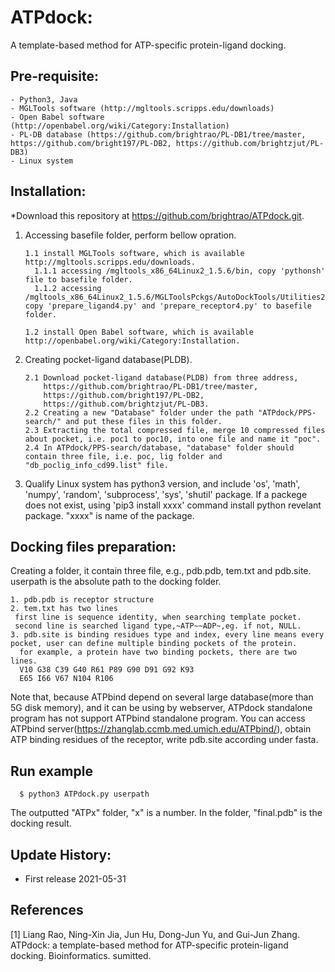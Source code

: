 # ATPdock: 
A template-based method for ATP-specific protein-ligand docking.

## Pre-requisite:
    - Python3, Java
    - MGLTools software (http://mgltools.scripps.edu/downloads)
    - Open Babel software (http://openbabel.org/wiki/Category:Installation)
    - PL-DB database (https://github.com/brightrao/PL-DB1/tree/master, https://github.com/bright197/PL-DB2, https://github.com/brightzjut/PL-DB3)
    - Linux system

## Installation:

*Download this repository at https://github.com/brightrao/ATPdock.git.

 1. Accessing basefile folder, perform bellow opration.

        1.1 install MGLTools software, which is available http://mgltools.scripps.edu/downloads. 
          1.1.1 accessing /mgltools_x86_64Linux2_1.5.6/bin, copy 'pythonsh' file to basefile folder.
          1.1.2 accessing /mgltools_x86_64Linux2_1.5.6/MGLToolsPckgs/AutoDockTools/Utilities24, copy 'prepare_ligand4.py' and 'prepare_receptor4.py' to basefile folder.

        1.2 install Open Babel software, which is available http://openbabel.org/wiki/Category:Installation.
    
 2. Creating pocket-ligand database(PLDB).

        2.1 Download pocket-ligand database(PLDB) from three address,
            https://github.com/brightrao/PL-DB1/tree/master, 
            https://github.com/bright197/PL-DB2, 
            https://github.com/brightzjut/PL-DB3. 		
        2.2 Creating a new "Database" folder under the path "ATPdock/PPS-search/" and put these files in this folder.
        2.3 Extracting the total compressed file, merge 10 compressed files about pocket, i.e. poc1 to poc10, into one file and name it "poc".
        2.4 In ATPdock/PPS-search/database, "database" folder should contain three file, i.e. poc, lig folder and "db_poclig_info_cd99.list" file.
    
 3. Qualify Linux system has python3 version, and include 'os', 'math', 'numpy', 'random', 'subprocess', 'sys', 'shutil' package. If a packege does not exist, using 'pip3 install xxxx' command install python revelant package. "xxxx" is name of the package.
  
## Docking files preparation:

Creating a folder, it contain three file, e.g., pdb.pdb, tem.txt and pdb.site. userpath is the absolute path to the docking folder.

    1. pdb.pdb is receptor structure
    2. tem.txt has two lines
     first line is sequence identity, when searching template pocket.   
     second line is searched ligand type,~ATP~~ADP~,eg. if not, NULL.
    3. pdb.site is binding residues type and index, every line means every pocket, user can define multiple binding pockets of the protein.
      for example, a protein have two binding pockets, there are two lines.
      V10 G38 C39 G40 R61 P89 G90 D91 G92 K93
      E65 I66 V67 N104 R106
   
Note that, because ATPbind depend on several large database(more than 5G disk memory), and it can be using by webserver, ATPdock standalone program has not support ATPbind standalone program. You can access ATPbind server(https://zhanglab.ccmb.med.umich.edu/ATPbind/), obtain ATP binding residues of the receptor, write pdb.site according under fasta.
     
## Run example
~~~
  $ python3 ATPdock.py userpath
~~~
The outputted "ATPx" folder, "x" is a number. In the folder, "final.pdb" is the docking result.

## Update History:

- First release 2021-05-31

## References

[1] Liang Rao, Ning-Xin Jia, Jun Hu, Dong-Jun Yu, and Gui-Jun Zhang. ATPdock: a template-based method for ATP-specific protein-ligand docking. Bioinformatics. sumitted.
